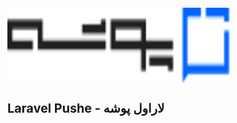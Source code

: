<p align="center">
<img src="https://raw.githubusercontent.com/farazin-co/laravel-pushe/master/assets/pushe-logo.svg" height="170" alt="Laravel Pushe Package" />
</p>

Laravel Pushe - لاراول پوشه
==============
